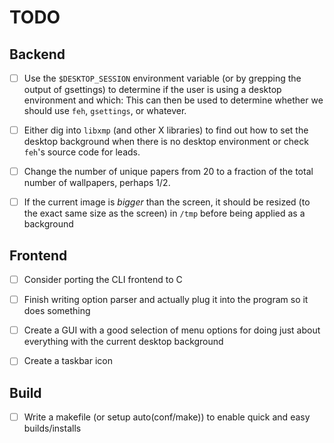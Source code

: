 # TODO

## Backend


* [ ]   Use the `$DESKTOP_SESSION` environment variable (or by grepping the output of gsettings) to determine if the user is using a desktop environment and which:
  This can then be used to determine whether we should use `feh`, `gsettings`, or whatever.


* [ ]  Either dig into `libxmp` (and other X libraries) to find out how to set the desktop background when there is no desktop environment or check `feh`'s source code for leads.


* [ ]  Change the number of unique papers from 20 to a fraction of the total number of wallpapers, perhaps 1/2.


* [ ]  If the current image is *bigger* than the screen, it should be resized (to the exact same size as the screen) in `/tmp` before being applied as a background

## Frontend


* [ ]  Consider porting the CLI frontend to C


* [ ]  Finish writing option parser and actually plug it into the program so it does something


* [ ]  Create a GUI with a good selection of menu options for doing just about everything with the current desktop background


* [ ]  Create a taskbar icon

## Build


* [ ]  Write a makefile (or setup auto(conf/make)) to enable quick and easy builds/installs
